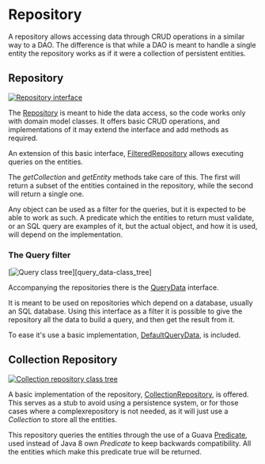 # Repository

A repository allows accessing data through CRUD operations in a similar way to a DAO. The difference is that while a DAO is meant to handle a single entity the repository works as if it were a collection of persistent entities.

## Repository

[![Repository interface][repository-class_tree]][repository-class_tree]

The [Repository][repository] is meant to hide the data access, so the code works only with domain model classes. It offers basic CRUD operations, and implementations of it may extend the interface and add methods as required.

An extension of this basic interface, [FilteredRepository][filtered_repository] allows executing queries on the entities.

The _getCollection_ and _getEntity_ methods take care of this. The first will return a subset of the entities contained in the repository, while the second will return a single one. 

Any object can be used as a filter for the queries, but it is expected to be able to work as such. A predicate which the entities to return must validate, or an SQL query are examples of it, but the actual object, and how it is used, will depend on the implementation.

### The Query filter

[![Query class tree][query_data-class_tree]][query\_data-class\_tree]

Accompanying the repositories there is the [QueryData][query_data] interface.

It is meant to be used on repositories which depend on a database, usually an SQL database. Using this interface as a filter it is possible to give the repository all the data to build a query, and then get the result from it.

To ease it's use a basic implementation, [DefaultQueryData][default_query_data], is included.

## Collection Repository

[![Collection repository class tree][collection_repository-class_tree]][collection_repository-class_tree]

A basic implementation of the repository, [CollectionRepository][collection_repository], is offered. This serves as a stub to avoid using a persistence system, or for those cases where a complexrepository is not needed, as it will just use a _Collection_ to store all the entities.

This repository queries the entities through the use of a Guava [Predicate][predicate], used instead of Java 8 own _Predicate_ to keep backwards compatibility. All the entities which make this predicate true will be returned.

[repository]: ./apidocs/com/wandrell/pattern/repository/Repository.html
[repository-class_tree]: ./images/repository_class_tree.png
[filtered_repository]: ./apidocs/com/wandrell/pattern/repository/FilteredRepository.html
[query_data]: ./apidocs/com/wandrell/pattern/repository/QueryData.html
[query_data-class_tree]: ./images/query_class_tree.png
[default_query_data]: ./apidocs/com/wandrell/pattern/repository/DefaultQueryData.html
[collection_repository]: ./apidocs/com/wandrell/pattern/repository/CollectionRepository.html
[collection_repository-class_tree]: ./images/collection_repository_class_tree.png
[predicate]: http://docs.guava-libraries.googlecode.com/git/javadoc/com/google/common/base/Predicate.html